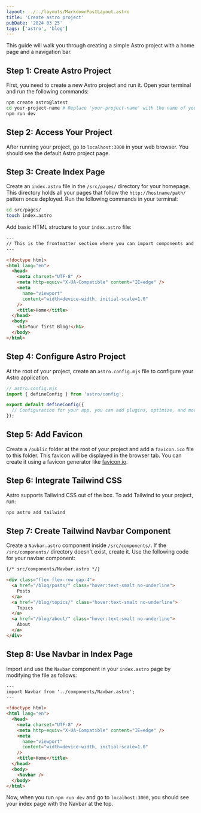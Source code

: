 ```yaml
---
layout: ../../layouts/MarkdownPostLayout.astro
title: 'Create astro project'
pubDate: '2024 03 25'
tags: ['astro', 'blog']
---
```


This guide will walk you through creating a simple Astro project with a home page and a navigation bar.

## Step 1: Create Astro Project

First, you need to create a new Astro project and run it. Open your terminal and run the following commands:

```bash
npm create astro@latest
cd your-project-name # Replace 'your-project-name' with the name of your Astro project folder
npm run dev
```

## Step 2: Access Your Project

After running your project, go to `localhost:3000` in your web browser. You should see the default Astro project page.

## Step 3: Create Index Page

Create an `index.astro` file in the `/src/pages/` directory for your homepage. This directory holds all your pages that follow the `http://hostname/path/` pattern once deployed. Run the following commands in your terminal:

```bash
cd src/pages/
touch index.astro
```

Add basic HTML structure to your `index.astro` file:

```html
--- 
// This is the frontmatter section where you can import components and define metadata. See Step 8 for an example of importing a NavBar component.
---

<!doctype html>
<html lang="en">
  <head>
    <meta charset="UTF-8" />
    <meta http-equiv="X-UA-Compatible" content="IE=edge" />
    <meta
      name="viewport"
      content="width=device-width, initial-scale=1.0"
    />
    <title>Home</title>
  </head>
  <body>
    <h1>Your first Blog!</h1>
  </body>
</html>
```

## Step 4: Configure Astro Project

At the root of your project, create an `astro.config.mjs` file to configure your Astro application.

```js
// astro.config.mjs
import { defineConfig } from 'astro/config';

export default defineConfig({
  // Configuration for your app, you can add plugins, optimize, and more
});
```

## Step 5: Add Favicon

Create a `/public` folder at the root of your project and add a `favicon.ico` file to this folder. This favicon will be displayed in the browser tab. You can create it using a favicon generator like [favicon.io](https://favicon.io/).

## Step 6: Integrate Tailwind CSS

Astro supports Tailwind CSS out of the box. To add Tailwind to your project, run:

```bash
npx astro add tailwind
```

## Step 7: Create Tailwind Navbar Component

Create a `Navbar.astro` component inside `/src/components/`. If the `/src/components/` directory doesn't exist, create it. Use the following code for your navbar component:

```html
{/* src/components/Navbar.astro */}

<div class="flex flex-row gap-4">
  <a href="/blog/posts/" class="hover:text-smalt no-underline">
    Posts
  </a>
  <a href="/blog/topics/" class="hover:text-smalt no-underline">
    Topics
  </a>
  <a href="/blog/about/" class="hover:text-smalt no-underline">
    About
  </a>
</div>
```

## Step 8: Use Navbar in Index Page

Import and use the `Navbar` component in your `index.astro` page by modifying the file as follows:

```html
---
import Navbar from '../components/Navbar.astro';
---

<!doctype html>
<html lang="en">
  <head>
    <meta charset="UTF-8" />
    <meta http-equiv="X-UA-Compatible" content="IE=edge" />
    <meta
      name="viewport"
      content="width=device-width, initial-scale=1.0"
    />
    <title>Home</title>
  </head>
  <body>
    <Navbar />
  </body>
</html>
```

Now, when you run `npm run dev` and go to `localhost:3000`, you should see your index page with the Navbar at the top.